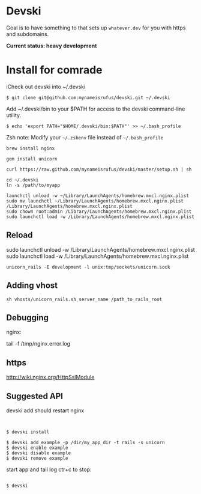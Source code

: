 # Devski

Goal is to have something to that sets up `whatever.dev` for you with https and
subdomains.

__Current status: heavy development__

# Install for comrade

iCheck out devski into ~/.devski

```shell
$ git clone git@github.com:mynameisrufus/devski.git ~/.devski
```

Add ~/.devski/bin to your $PATH for access to the devski command-line utility.

```shell
$ echo 'export PATH="$HOME/.devski/bin:$PATH"' >> ~/.bash_profile
```

Zsh note: Modify your `~/.zshenv` file instead of `~/.bash_profile`

```shell
brew install nginx
```

```shell
gem install unicorn
```

```shell
curl https://raw.github.com/mynameisrufus/devski/master/setup.sh | sh
```

```shell
cd ~/.devski
ln -s /path/to/myapp
```

```shell
launchctl unload -w ~/Library/LaunchAgents/homebrew.mxcl.nginx.plist
sudo mv launchctl ~/Library/LaunchAgents/homebrew.mxcl.nginx.plist /Library/LaunchAgents/homebrew.mxcl.nginx.plist
sudo chown root:admin /Library/LaunchAgents/homebrew.mxcl.nginx.plist
sudo launchctl load -w /Library/LaunchAgents/homebrew.mxcl.nginx.plist
```

## Reload

sudo launchctl unload -w /Library/LaunchAgents/homebrew.mxcl.nginx.plist
sudo launchctl load -w /Library/LaunchAgents/homebrew.mxcl.nginx.plist

    unicorn_rails -E development -l unix:tmp/sockets/unicorn.sock

## Adding vhost

    sh vhosts/unicorn_rails.sh server_name /path_to_rails_root

## Debugging

nginx:
 
tail -f /tmp/nginx.error.log

## https

http://wiki.nginx.org/HttpSslModule

## Suggested API

devski add should restart nginx
```shell


$ devski install

$ devski add example -p /dir/my_app_dir -t rails -s unicorn
$ devski enable example
$ devski disable example
$ devski remove example

```

start app and tail log ctr+c to stop:
```shell

$ devski

```
